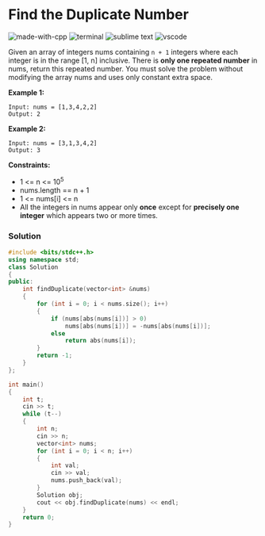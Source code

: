 # Find the Duplicate Number
![made-with-cpp](https://img.shields.io/badge/Made%20with-C++-007396.svg)
![terminal](https://img.shields.io/badge/Windows%20Terminal-4D4D4D?logo=windows%20terminal&logoColor=white)
![sublime text](https://img.shields.io/badge/sublime_text-%23575757.svg?logo=sublime-text&logoColor=important)
![vscode](https://img.shields.io/badge/Visual_Studio_Code-0078D4?logo=visual%20studio%20code&logoColor=white)

Given an array of integers nums containing `n + 1` integers where each integer is in the range [1, n] inclusive. There is **only one repeated number** in nums, return this repeated number. You must solve the problem without modifying the array nums and uses only constant extra space.

__Example 1:__
```
Input: nums = [1,3,4,2,2]
Output: 2
```
__Example 2:__
```
Input: nums = [3,1,3,4,2]
Output: 3
```

__Constraints:__
- 1 <= n <= 10<sup>5</sup>
- nums.length == n + 1
- 1 <= nums[i] <= n
- All the integers in nums appear only **once** except for **precisely one integer** which appears two or more times.

### Solution
```cpp
#include <bits/stdc++.h>
using namespace std;
class Solution
{
public:
	int findDuplicate(vector<int> &nums)
	{
		for (int i = 0; i < nums.size(); i++)
		{
			if (nums[abs(nums[i])] > 0)
				nums[abs(nums[i])] = -nums[abs(nums[i])];
			else
				return abs(nums[i]);
		}
		return -1;
	}
};

int main()
{
	int t;
	cin >> t;
	while (t--)
	{
		int n;
		cin >> n;
		vector<int> nums;
		for (int i = 0; i < n; i++)
		{
			int val;
			cin >> val;
			nums.push_back(val);
		}
		Solution obj;
		cout << obj.findDuplicate(nums) << endl;
	}
	return 0;
}
```